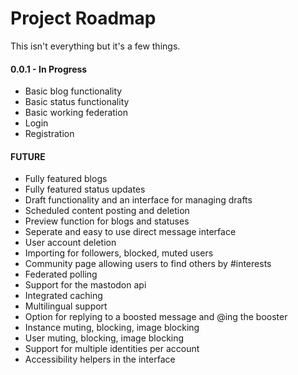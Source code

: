 Project Roadmap
===============

This isn't everything but it's a few things.

#### 0.0.1 - In Progress

* Basic blog functionality
* Basic status functionality
* Basic working federation
* Login
* Registration

#### FUTURE

* Fully featured blogs
* Fully featured status updates
* Draft functionality and an interface for managing drafts
* Scheduled content posting and deletion
* Preview function for blogs and statuses
* Seperate and easy to use direct message interface
* User account deletion
* Importing for followers, blocked, muted users
* Community page allowing users to find others by #interests
* Federated polling
* Support for the mastodon api
* Integrated caching
* Multilingual support
* Option for replying to a boosted message and @ing the booster
* Instance muting, blocking, image blocking
* User muting, blocking, image blocking
* Support for multiple identities per account
* Accessibility helpers in the interface

